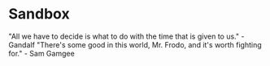 # Sandbox

"All we have to decide is what to do with the time that is given to us." - Gandalf
"There's some good in this world, Mr. Frodo, and it's worth fighting for." - Sam Gamgee